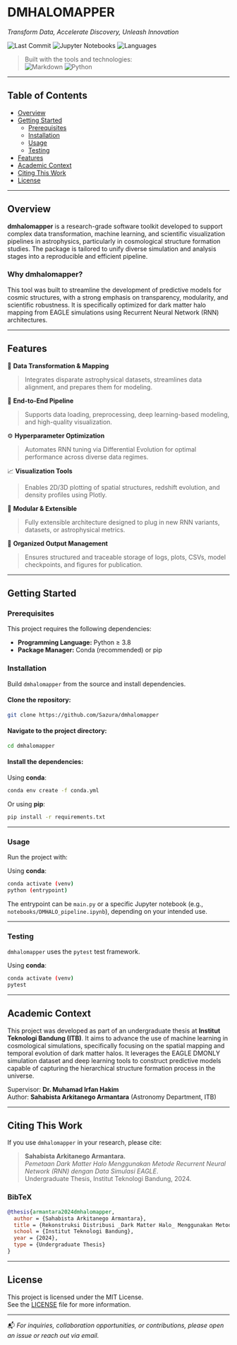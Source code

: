 
# DMHALOMAPPER

_Transform Data, Accelerate Discovery, Unleash Innovation_

![Last Commit](https://img.shields.io/badge/last%20commit-today-brightgreen)
![Jupyter Notebooks](https://img.shields.io/badge/Jupyter--notebooks-54.0%25-orange)
![Languages](https://img.shields.io/badge/languages-2-blue)

> Built with the tools and technologies:  
> ![Markdown](https://img.shields.io/badge/-Markdown-000000?logo=markdown&logoColor=white)
> ![Python](https://img.shields.io/badge/-Python-3776AB?logo=python&logoColor=white)

---

## Table of Contents

- [Overview](#overview)
- [Getting Started](#getting-started)
  - [Prerequisites](#prerequisites)
  - [Installation](#installation)
  - [Usage](#usage)
  - [Testing](#testing)
- [Features](#features)
- [Academic Context](#academic-context)
- [Citing This Work](#citing-this-work)
- [License](#license)

---

## Overview

**dmhalomapper** is a research-grade software toolkit developed to support complex data transformation, machine learning, and scientific visualization pipelines in astrophysics, particularly in cosmological structure formation studies. The package is tailored to unify diverse simulation and analysis stages into a reproducible and efficient pipeline.

### Why dmhalomapper?

This tool was built to streamline the development of predictive models for cosmic structures, with a strong emphasis on transparency, modularity, and scientific robustness. It is specifically optimized for dark matter halo mapping from EAGLE simulations using Recurrent Neural Network (RNN) architectures.

---

## Features

🌌 **Data Transformation & Mapping**  
> Integrates disparate astrophysical datasets, streamlines data alignment, and prepares them for modeling.

🔁 **End-to-End Pipeline**  
> Supports data loading, preprocessing, deep learning-based modeling, and high-quality visualization.

⚙️ **Hyperparameter Optimization**  
> Automates RNN tuning via Differential Evolution for optimal performance across diverse data regimes.

📈 **Visualization Tools**  
> Enables 2D/3D plotting of spatial structures, redshift evolution, and density profiles using Plotly.

🧩 **Modular & Extensible**  
> Fully extensible architecture designed to plug in new RNN variants, datasets, or astrophysical metrics.

📁 **Organized Output Management**  
> Ensures structured and traceable storage of logs, plots, CSVs, model checkpoints, and figures for publication.

---

## Getting Started

### Prerequisites

This project requires the following dependencies:

- **Programming Language:** Python ≥ 3.8
- **Package Manager:** Conda (recommended) or pip

### Installation

Build `dmhalomapper` from the source and install dependencies.

#### Clone the repository:

```bash
git clone https://github.com/Sazura/dmhalomapper
```

#### Navigate to the project directory:

```bash
cd dmhalomapper
```

#### Install the dependencies:

Using **conda**:

```bash
conda env create -f conda.yml
```

Or using **pip**:

```bash
pip install -r requirements.txt
```

---

### Usage

Run the project with:

Using **conda**:

```bash
conda activate (venv)
python (entrypoint)
```

The entrypoint can be `main.py` or a specific Jupyter notebook (e.g., `notebooks/DMHALO_pipeline.ipynb`), depending on your intended use.

---

### Testing

`dmhalomapper` uses the `pytest` test framework.

Using **conda**:

```bash
conda activate (venv)
pytest
```

---

## Academic Context

This project was developed as part of an undergraduate thesis at **Institut Teknologi Bandung (ITB)**. It aims to advance the use of machine learning in cosmological simulations, specifically focusing on the spatial mapping and temporal evolution of dark matter halos. It leverages the EAGLE DMONLY simulation dataset and deep learning tools to construct predictive models capable of capturing the hierarchical structure formation process in the universe.

Supervisor: **Dr. Muhamad Irfan Hakim**  
Author: **Sahabista Arkitanego Armantara** (Astronomy Department, ITB)

---

## Citing This Work

If you use `dmhalomapper` in your research, please cite:

> **Sahabista Arkitanego Armantara.**  
> *Pemetaan Dark Matter Halo Menggunakan Metode Recurrent Neural Network (RNN) dengan Data Simulasi EAGLE*.  
> Undergraduate Thesis, Institut Teknologi Bandung, 2024.

### BibTeX

```bibtex
@thesis{armantara2024dmhalomapper,
  author = {Sahabista Arkitanego Armantara},
  title = {Rekonstruksi Distribusi _Dark Matter Halo_ Menggunakan Metode Recurrent Neural Network (RNN) dengan Data Simulasi EAGLE},
  school = {Institut Teknologi Bandung},
  year = {2024},
  type = {Undergraduate Thesis}
}
```

---

## License

This project is licensed under the MIT License.  
See the [LICENSE](LICENSE) file for more information.

---

📬 _For inquiries, collaboration opportunities, or contributions, please open an issue or reach out via email._
